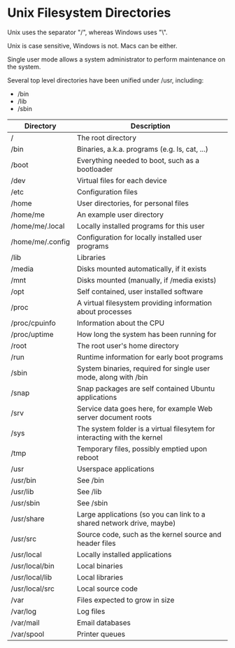 # Unix Filesystem Directories

Unix uses the separator "/", whereas Windows uses "\\".

Unix is case sensitive, Windows is not. Macs can be either.

Single user mode allows a system administrator to perform maintenance on the system.

Several top level directories have been unified under /usr, including:
- /bin
- /lib
- /sbin

| Directory        | Description                                                              |
| ---------------- | ------------------------------------------------------------------------ |
| /                | The root directory                                                       |
| /bin             | Binaries, a.k.a. programs (e.g. ls, cat, ...)                            |
| /boot            | Everything needed to boot, such as a bootloader                          |
| /dev             | Virtual files for each device                                            |
| /etc             | Configuration files                                                      |
| /home            | User directories, for personal files                                     |
| /home/me         | An example user directory                                                |
| /home/me/.local  | Locally installed programs for this user                                 |
| /home/me/.config | Configuration for locally installed user programs                        |
| /lib             | Libraries                                                                |
| /media           | Disks mounted automatically, if it exists                                |
| /mnt             | Disks mounted (manually, if /media exists)                               |
| /opt             | Self contained, user installed software                                  |
| /proc            | A virtual filesystem providing information about processes               |
| /proc/cpuinfo    | Information about the CPU                                                |
| /proc/uptime     | How long the system has been running for                                 |
| /root            | The root user's home directory                                           |
| /run             | Runtime information for early boot programs                              |
| /sbin            | System binaries, required for single user mode, along with /bin          |
| /snap            | Snap packages are self contained Ubuntu applications                     |
| /srv             | Service data goes here, for example Web server document roots            |
| /sys             | The system folder is a virtual filesytem for interacting with the kernel |
| /tmp             | Temporary files, possibly emptied upon reboot                            |
| /usr             | Userspace applications                                                   |
| /usr/bin         | See /bin                                                                 |
| /usr/lib         | See /lib                                                                 |
| /usr/sbin        | See /sbin                                                                |
| /usr/share       | Large applications (so you can link to a shared network drive, maybe)    |
| /usr/src         | Source code, such as the kernel source and header files                  |
| /usr/local       | Locally installed applications                                           |
| /usr/local/bin   | Local binaries                                                           |
| /usr/local/lib   | Local libraries                                                          |
| /usr/local/src   | Local source code                                                        |
| /var             | Files expected to grow in size                                           |
| /var/log         | Log files                                                                |
| /var/mail        | Email databases                                                          |
| /var/spool       | Printer queues                                                           |
